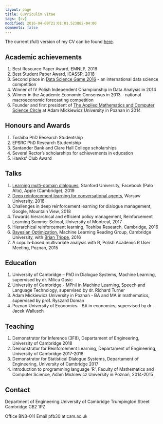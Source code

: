 ```yaml
---
layout: page
title: Curriculim vitae
tags: [cv]
modified: 2016-04-09T21:01:01.523882-04:00
comments: false
---
```


The current (full) version of my CV can be found [here](https://github.com/budzianowski/budzianowski.github.io/blob/master/data/cv.pdf).

## Academic achievements
1. Best Resource Paper Award, EMNLP, 2018
2. Best Student Paper Award, ICASSP, 2018
3. Second place in [Data Science Game 2016](http://www.datasciencegame.com/press) - an international data science competition
4. Winner of IV Polish Independent Championship in Data Analysis in 2014
5. Winner in the Academic Economic Consensus in 2013 – national macroeconomic forecasting competition
6. Founder and first president of [The Applied Mathematics and Computer Science Circle](http://mis.wmi.amu.edu.pl/) at Adam Mickiewicz University in Poznan in 2014

## Honours and Awards
1. Toshiba PhD Research Studentship
2. EPSRC PhD Research Studentship
3. Santander Bank and Clare Hall College scholarships
4. Several Rector’s scholarships for achievements in education
5. Hawks' Club Award


## Talks
1. [Learning multi-domain dialogues](https://nlp.stanford.edu/seminar/details/pbudzianowski.pdf), Stanford University, Facebook (Palo Alto), Apple (Cambridge), 2019
2. [Deep reinforcement learning for conversational agents](https://github.com/budzianowski/budzianowski.github.io/blob/master/data/drl_warsaw.pdf), Warsaw University, 2018
3. Challenges in deep reinforcement learning for dialogue management, Google, Mountain View, 2018
4. Towards hierarchical and efficient policy management, Reinforcement Learning Summer School, University of Montreal, 2017
5. Hierarchical reinforcement learning, Toshiba Research, Cambridge, 2016
6. [Bayesian Optimization](https://github.com/budzianowski/budzianowski.github.io/blob/master/data/bayOptMLG.pdf), Machine Learning Reading Group, Cambridge University, with [Brian Trippe](http://www.briantrippe.com/), 2016
7. A copula-based multivariate analysis with R, Polish Academic R User Meeting, Poznań, 2015


## Education
1. University of Cambridge – PhD in Dialogue Systems, Machine Learning, supervised by dr. Milica Gasic
2. University of Cambridge - MPhil in Machine Learning, Speech and Language Technology, supervised by dr. Richard Turner
3. Adam Mickiewicz University in Poznań - BA and MA in mathematics, supervised by prof. Ryszard Doman
4. Poznan University of Economics - BA in economics, supervised by dr. Jacek Wallusch

## Teaching
1. Demonstrator for Inference (3F8), Departament of Engineering, University of Cambridge 2018
2. Demonstrator for Reinforcement Learning, Departament of Engineering, University of Cambridge 2017-2018
3. Demonstrator for Statistical Dialogue Systems, Departament of Engineering, University of Cambridge 2017
4. Introduction to programming language 'R', Faculty of Mathematics and Computer Science, Adam Mickiewicz University in Poznań, 2014-2015

## Contact
Department of Engineering
University of Cambridge
Trumpington Street
Cambridge CB2 1PZ

Office BN3-011
Email pfb30 at cam.ac.uk
